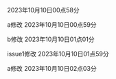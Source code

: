 2023年10月10日00点58分

a修改 2023年10月10日00点59分

b修改 2023年10月10日01点01分

issue1修改 2023年10月10日01点59分

a修改 2023年10月10日02点03分